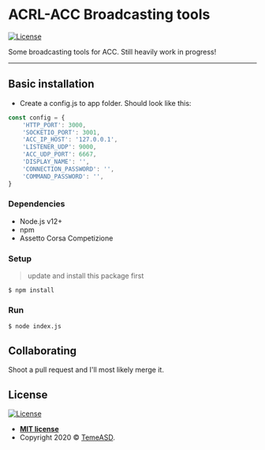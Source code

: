 # ACRL-ACC Broadcasting tools


[![License](http://img.shields.io/:license-mit-blue.svg?style=flat-square)](http://badges.mit-license.org)

Some broadcasting tools for ACC. Still heavily work in progress!

---

## Basic installation

- Create a config.js to app folder. Should look like this:

```js
const config = {
    'HTTP_PORT': 3000,
    'SOCKETIO_PORT': 3001,
    'ACC_IP_HOST': '127.0.0.1',
    'LISTENER_UDP': 9000,
    'ACC_UDP_PORT': 6667,
    'DISPLAY_NAME': '',
    'CONNECTION_PASSWORD': '',
    'COMMAND_PASSWORD': '',
}

```

### Dependencies

- Node.js v12+
- npm
- Assetto Corsa Competizione

### Setup

> update and install this package first

```shell
$ npm install

```

### Run

```shell
$ node index.js

```
## Collaborating

Shoot a pull request and I'll most likely merge it.

## License

[![License](http://img.shields.io/:license-mit-blue.svg?style=flat-square)](http://badges.mit-license.org)

- **[MIT license](http://opensource.org/licenses/mit-license.php)**
- Copyright 2020 © <a href="temeasd.github.io" target="_blank">TemeASD</a>.
